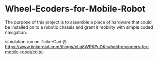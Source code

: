 # Wheel-Ecoders-for-Mobile-Robot
The purpose of this project is to assemble a piece of hardware that could be installed on to a robotic chassis and grant it mobility with simple coded navigation.

simulation run on TinkerCad @ https://www.tinkercad.com/things/eLq8WPKPuDK-wheel-encoders-for-mobile-robot/editel
